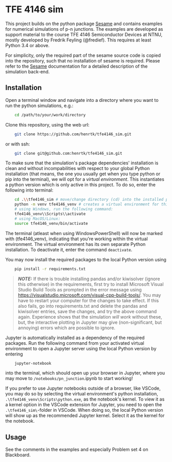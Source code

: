 # TFE 4146 sim

This project builds on the python package [Sesame](https://sesame.readthedocs.io/en/latest/index.html#) and contains examples for numerical simulations of p-n junctions. The examples are developed as support material to the course TFE 4146 Semiconductor Devices at NTNU, mostly developed by Fredrik Feyling (@fredief). This requires at least Python 3.4 or above.

For simplicity, only the required part of the sesame source code is copied into the repository, such that no installation of sesame is required. Please refer to the [Sesame](https://sesame.readthedocs.io/en/latest/index.html#) documentation for a detailed description of the simulation back-end.

## Installation
Open a terminal window and navigate into a directory where you want to run the python simulations, e.g.:
```bash
    cd /path/to/your/work/directory
```

Clone this repository,
using the web url:
```bash
    git clone https://github.com/henrtk/tfe4146_sim.git
```
or with ssh:
```bash
    git clone git@github.com:henrtk/tfe4146_sim.git
```

To make sure that the simulation's package dependencies' installation is clean and without incompabilities with respect to your global Python installation (that means, the one you usually get when you type python or pip into the terminal), we will opt for a *virtual environment*. This instantiates a python version which is only active in this project. To do so, enter the following into terminal:

```bash
    cd .\\tfe4146_sim # move/change directory (cd) into the installed project folder
    python -m venv tfe4146_venv # creates a virtual environment for this project with name tfe4146_venv
    # using Windows, run the following command:
    tfe4146_venv\\Scripts\\activate 
    # using MacOS/Linux:
    source tfe4146_venv/bin/activate
```

The terminal (atleast when using WindowsPowerShell) will now be marked with (tfe4146_venv), indicating that you're working within the virtual environment. The virtual environment has its own separate Python installation. To deactivate it, enter the command `deactivate`.

You may now install the required packages to the local Python version using

```bash
    pip install -r requirements.txt
```

> **_NOTE:_** If there is trouble installing pandas and/or kiwisolver (ignore this otherwise) in the requirements, first try to install Microsoft Visual Studio Build Tools as prompted in the error message using https://visualstudio.microsoft.com/visual-cpp-build-tools/. You may have to restart your computer for the changes to take effect. If this also fails, go into requirements.txt and delete the pandas and kiwisolver entries, save the changes, and try the above command again. Experience shows that the simulation *will work* without these, but, the interactive plotting in Jupyter may give (non-significant, but annoying) errors which are possible to ignore. 


Jupyter is automatically installed as a dependency of the required packages. Run the following command from your activated virtual environment to open a Jupyter server using the local Python version by entering
```bash
    jupyter-notebook
```
into the terminal, which should open up your browser in Jupyter, where you may move to `/notebooks/pn_junction`.ipynb to start working! 


If you prefer to use Jupyter notebooks outside of a browser, like VSCode, you may do so by selecting the virtual environment's python installation, `.\tfe4146_venv\Scripts\python.exe`, as the notebook's kernel. To view it as a kernel option in the VSCode extension for Jupyter, you need to open the `.\tfe4146_sim\`-folder in VSCode. When doing so, the local Python version will show up as the recommended Jupyter kernel. Select it as the kernel for the notebook.

## Usage

See the comments in the examples and especially Problem set 4 on Blackboard.

